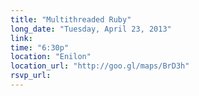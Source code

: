 ```yaml
---
title: "Multithreaded Ruby"
long_date: "Tuesday, April 23, 2013"
link:
time: "6:30p"
location: "Enilon"
location_url: "http://goo.gl/maps/BrD3h"
rsvp_url:
---
```

